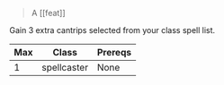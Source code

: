 > A [[feat]]

Gain 3 extra cantrips selected from your class spell list.

| Max | Class       | Prereqs |
| --- | ----------- | ------- |
| 1   | spellcaster | None    |
